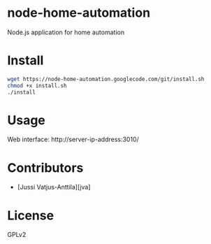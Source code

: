 node-home-automation
================

Node.js application for home automation

Install
========
```bash
wget https://node-home-automation.googlecode.com/git/install.sh
chmod +x install.sh
./install
```

Usage
========

Web interface:
http://server-ip-address:3010/

Contributors
===========

* [Jussi Vatjus-Anttila][jva]

License
==========

GPLv2

